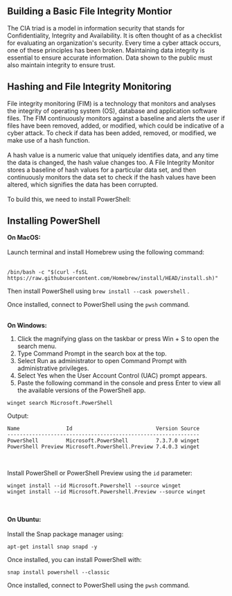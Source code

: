 <h2>Building a Basic File Integrity Montior</h2>


The CIA triad is a model in information security that stands for Confidentiality, Integrity and Availability. It is often thought of as a checklist for evaluating an organization's security. Every time a cyber attack occurs, one of these principles has been broken. Maintaining data integrity is essential to ensure accurate information. Data shown to the public must also maintain integrity to ensure trust. 

<h2>Hashing and File Integrity Monitoring</h2>
File integrity monitoring (FIM) is a technology that monitors and analyses the integrity of operating system (OS), database and application software files. The FIM continuously monitors against a baseline and alerts the user if files have been removed, added, or modified, which could be indicative of a cyber attack. To check if data has been added, removed, or modified, we make use of a hash function. 
<br/>
<br/>
A hash value is a numeric value that uniquely identifies data, and any time the data is changed, the hash value changes too. A File Integrity Monitor stores a baseline of hash values for a particular data set, and then continuously monitors the data set to check if the hash values have been altered, which signifies the data has been corrupted. 
<br/>
<br/>
To build this, we need to install PowerShell:
<br/>

<h2>Installing PowerShell</h2>
<b>On MacOS:</b>
<br/>
<br/>
Launch terminal and install Homebrew using the following command:
<br/>
<br/>

```
/bin/bash -c "$(curl -fsSL https://raw.githubusercontent.com/Homebrew/install/HEAD/install.sh)"
```

Then install PowerShell using 
`
brew install --cask powershell
`
.

Once installed, connect to PowerShell using the `pwsh` command.
<br/>
<br/>

<b>On Windows:</b>
<br/>
1. Click the magnifying glass on the taskbar or press Win + S to open the search menu.
2. Type Command Prompt in the search box at the top.
3. Select Run as administrator to open Command Prompt with administrative privileges.
4. Select Yes when the User Account Control (UAC) prompt appears.
5. Paste the following command in the console and press Enter to view all the available versions of the PowerShell app.

```
winget search Microsoft.PowerShell
```

Output:

```
Name               Id                           Version Source
--------------------------------------------------------------
PowerShell         Microsoft.PowerShell         7.3.7.0 winget
PowerShell Preview Microsoft.PowerShell.Preview 7.4.0.3 winget
```

<br/>

Install PowerShell or PowerShell Preview using the `id` parameter:

```
winget install --id Microsoft.Powershell --source winget
winget install --id Microsoft.Powershell.Preview --source winget
```
<br/>
<br/>
<b>On Ubuntu:</b>
<br/>
<br/>
Install the Snap package manager using:

```
apt-get install snap snapd -y
```

Once installed, you can install PowerShell with:

```
snap install powershell --classic
```

Once installed, connect to PowerShell using the `pwsh` command.
